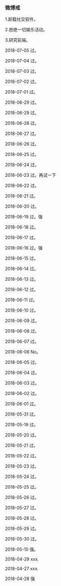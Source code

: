 ﻿### 微博戒

1.卸载社交软件。

2.拒绝一切娱乐活动。

3.研究前端。

2018-07-05 过。

2018-07-04 过。

2018-07-03 过。

2018-07-02 过。

2018-07-01 过。

2018-06-29 过。

2018-06-29 过。

2018-06-28 过。

2018-06-27 过。

2018-06-26 过。

2018-06-25 过。

2018-06-24 过。

2018-06-23 过。再试一下

2018-06-22 过。

2018-06-21 过。

2018-06-20 过。

2018-06-19 过。强

2018-06-18 过。

2018-06-17 过。

2018-06-16 过。强

2018-06-15 过。

2018-06-14 过。

2018-06-13 过。

2018-06-12 过。

2018-06-11 过。 

2018-06-10 过。

2018-06-09 过。

2018-06-08 过。

2018-06-07 过。

2018-06-06 No。

2018-06-05 过。

2018-06-04 过。

2018-06-03 过。

2018-06-02 过。

2018-06-01 过。

2018-05-31 过。

2018-05-19 过。
             
2018-05-20 过。

2018-05-21 过。

2018-05-22 过。

2018-05-23 过。

2018-05-24 过。

2018-05-25 过。

2018-05-26 过。

2018-05-27 过。 

2018-05-28 过。 

2018-05-29 过。 

2018-05-30 过。

2018-05-10 强。

2018-04-29 xxx.

2018-04-27 xxx.

2018-04-28 强